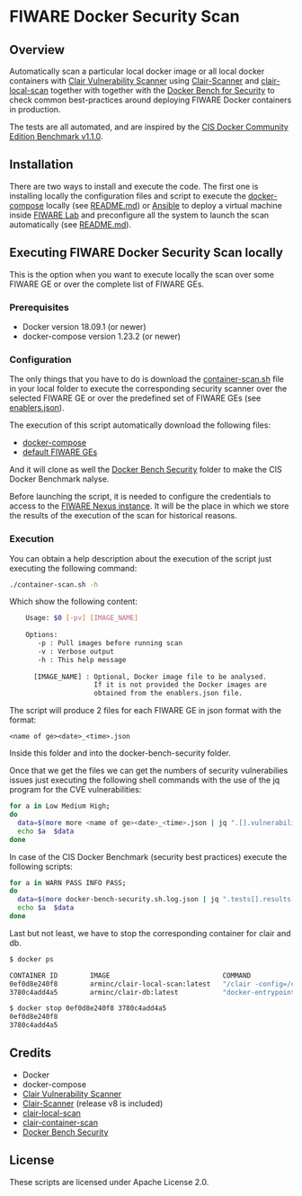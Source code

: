 # FIWARE Docker Security Scan

## Overview

Automatically scan a particular local docker image or all local docker containers 
with [Clair Vulnerability Scanner](https://github.com/coreos/clair) using 
[Clair-Scanner](https://github.com/arminc/clair-scanner) and 
[clair-local-scan](https://github.com/arminc/clair-local-scan) together with together 
with the [Docker Bench for Security](https://github.com/docker/docker-bench-security) 
to check common best-practices around deploying FIWARE Docker containers in production. 

The tests are all automated, and are inspired by the 
[CIS Docker Community Edition Benchmark v1.1.0](https://benchmarks.cisecurity.org/tools2/docker/CIS_Docker_Community_Edition_Benchmark_v1.1.0.pdf).


## Installation

There are two ways to install and execute the code. The first one is installing locally
the configuration files and script to execute the [docker-compose](https://docs.docker.com/compose/) 
locally (see [README.md](docker/README.md)) or [Ansible](https://www.ansible.com/) to deploy 
a virtual machine inside [FIWARE Lab](https://cloud.lab.fiware.org) and preconfigure all 
the system to launch the scan automatically (see [README.md](deploy/README.md)).

## Executing FIWARE Docker Security Scan locally

This is the option when you want to execute locally the scan over some FIWARE GE or over the
complete list of FIWARE GEs.

### Prerequisites

* Docker version 18.09.1 (or newer)
* docker-compose version 1.23.2 (or newer)

### Configuration

The only things that you have to do is download the [container-scan.sh](container-scan.sh) 
file in your local folder to execute the corresponding security scanner over the selected 
FIWARE GE or over the predefined set of FIWARE GEs (see [enablers.json](enablers.json)).

The execution of this script automatically download the following files:
- [docker-compose](docker-compose.yml)
- [default FIWARE GEs](enablers.json)

And it will clone as well the [Docker Bench Security](https://github.com/docker/docker-bench-security) 
folder to make the CIS Docker Benchmark nalyse.

Before launching the script, it is needed to configure the credentials to access to the 
[FIWARE Nexus instance](https://nexus.lab.fiware.org). It will be the place in which we
store the results of the execution of the scan for historical reasons.

### Execution

You can obtain a help description about the execution of the script just executing the 
following command:

```bash
./container-scan.sh -h
```

Which show the following content:

```bash
    Usage: $0 [-pv] [IMAGE_NAME]
    
    Options:
       -p : Pull images before running scan
       -v : Verbose output
       -h : This help message
    
      [IMAGE_NAME] : Optional, Docker image file to be analysed.
                     If it is not provided the Docker images are 
                     obtained from the enablers.json file.
```    

The script will produce 2 files for each FIWARE GE in json format with the format:

```text
<name of ge><date>_<time>.json
``` 

Inside this folder and into the docker-bench-security folder.

Once that we get the files we can get the numbers of security vulnerabilies issues
just executing the following shell commands with the use of the jq program for the
CVE vulnerabilities:

```bash
for a in Low Medium High; 
do 
  data=$(more more <name of ge><date>_<time>.json | jq ".[].vulnerabilities[].severity | select (.==\"${a}\")" | wc -l)
  echo $a  $data
done
```

In case of the CIS Docker Benchmark (security best practices) execute the following scripts:

```bash
for a in WARN PASS INFO PASS; 
do 
  data=$(more docker-bench-security.sh.log.json | jq ".tests[].results[].result | select (.==\"${a}\")" | wc -l)
  echo $a  $data
done
```

Last but not least, we have to stop the corresponding container for clair and db.

```bash
$ docker ps

CONTAINER ID        IMAGE                            COMMAND                  CREATED             STATUS                  PORTS               NAMES
0ef0d8e240f8        arminc/clair-local-scan:latest   "/clair -config=/con…"   29 hours ago        Up 29 hours (healthy)   6060-6061/tcp       docker_clair_1
3780c4add4a5        arminc/clair-db:latest           "docker-entrypoint.s…"   29 hours ago        Up 29 hours (healthy)   5432/tcp            docker_db_1

$ docker stop 0ef0d8e240f8 3780c4add4a5
0ef0d8e240f8
3780c4add4a5
```

## Credits

* Docker
* docker-compose
* [Clair Vulnerability Scanner](https://github.com/coreos/clair)
* [Clair-Scanner](https://github.com/arminc/clair-scanner) (release v8 is included)
* [clair-local-scan](https://github.com/arminc/clair-local-scan)
* [clair-container-scan](https://github.com/usr42/clair-container-scan)
* [Docker Bench Security](https://github.com/docker/docker-bench-security)

## License

These scripts are licensed under Apache License 2.0.